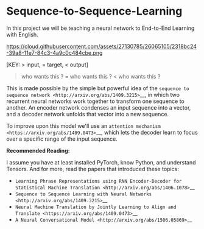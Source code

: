 # Sequence-to-Sequence-Learning

In this project we will be teaching a neural network to End-to-End Learning with English.


https://cloud.githubusercontent.com/assets/27130785/26065105/2318bc24-39a8-11e7-84c3-4a9c0c484cbe.png


[KEY: > input, = target, < output]
> who wants this ?
= who wants this ?
< who wants this ?

This is made possible by the simple but powerful idea of the `sequence to sequence network <http://arxiv.org/abs/1409.3215>`__, in which two recurrent neural networks work together to transform one sequence to another. An encoder network condenses an input sequence into a vector, and a decoder network unfolds that vector into a new sequence.

To improve upon this model we'll use an `attention mechanism <https://arxiv.org/abs/1409.0473>`__, which lets the decoder learn to focus over a specific range of the input sequence.

**Recommended Reading:**

I assume you have at least installed PyTorch, know Python, and
understand Tensors.
And for more, read the papers that introduced these topics:
-  `Learning Phrase Representations using RNN Encoder-Decoder for
   Statistical Machine Translation <http://arxiv.org/abs/1406.1078>`__
-  `Sequence to Sequence Learning with Neural
   Networks <http://arxiv.org/abs/1409.3215>`__
-  `Neural Machine Translation by Jointly Learning to Align and
   Translate <https://arxiv.org/abs/1409.0473>`__
-  `A Neural Conversational Model <http://arxiv.org/abs/1506.05869>`__
